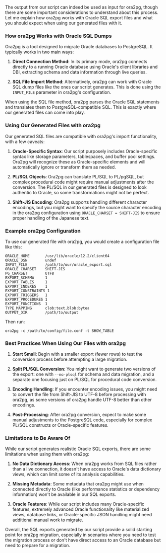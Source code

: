 The output from our script can indeed be used as input for ora2pg, though there are some important considerations to understand about this process. Let me explain how ora2pg works with Oracle SQL export files and what you should expect when using our generated files with it.

### How ora2pg Works with Oracle SQL Dumps

Ora2pg is a tool designed to migrate Oracle databases to PostgreSQL. It typically works in two main ways:

1. **Direct Connection Method**: In its primary mode, ora2pg connects directly to a running Oracle database using Oracle's client libraries and DBI, extracting schema and data information through live queries.

2. **SQL File Import Method**: Alternatively, ora2pg can work with Oracle SQL dump files like the ones our script generates. This is done using the `INPUT_FILE` parameter in ora2pg's configuration.

When using the SQL file method, ora2pg parses the Oracle SQL statements and translates them to PostgreSQL-compatible SQL. This is exactly where our generated files can come into play.

### Using Our Generated Files with ora2pg

Our generated SQL files are compatible with ora2pg's import functionality, with a few caveats:

1. **Oracle-Specific Syntax**: Our script purposely includes Oracle-specific syntax like storage parameters, tablespaces, and buffer pool settings. Ora2pg will recognize these as Oracle-specific elements and will automatically ignore or transform them as needed.

2. **PL/SQL Objects**: Ora2pg can translate PL/SQL to PL/pgSQL, but complex procedural code might require manual adjustments after the conversion. The PL/SQL in our generated files is designed to look authentic to Oracle, so some transformations might not be perfect.

3. **Shift-JIS Encoding**: Ora2pg supports handling different character encodings, but you might want to specify the source character encoding in the ora2pg configuration using `ORACLE_CHARSET = SHIFT-JIS` to ensure proper handling of the Japanese text.

### Example ora2pg Configuration

To use our generated file with ora2pg, you would create a configuration file like this:

```
ORACLE_HOME       /usr/lib/oracle/12.2/client64
ORACLE_DSN        undef
INPUT_FILE        /path/to/our/oracle_export.sql
ORACLE_CHARSET    SHIFT-JIS
PG_CHARSET        UTF8
EXPORT_SCHEMA     1
EXPORT_TABLES     1
EXPORT_INDEXES    1
EXPORT_CONSTRAINTS 1
EXPORT_TRIGGERS   1
EXPORT_PROCEDURES 1
EXPORT_FUNCTIONS  1
TYPE_MAPPING      clob:text,blob:bytea
OUTPUT_DIR        /path/to/output
```

Then run:
```
ora2pg -c /path/to/config/file.conf -t SHOW_TABLE
```

### Best Practices When Using Our Files with ora2pg

1. **Start Small**: Begin with a smaller export (fewer rows) to test the conversion process before attempting a large migration.

2. **Split PL/SQL Conversion**: You might want to generate two versions of the export: one with `--no-plsql` for schema and data migration, and a separate one focusing just on PL/SQL for procedural code conversion.

3. **Encoding Handling**: If you encounter encoding issues, you might need to convert the file from Shift-JIS to UTF-8 before processing with ora2pg, as some versions of ora2pg handle UTF-8 better than other encodings.

4. **Post-Processing**: After ora2pg conversion, expect to make some manual adjustments to the PostgreSQL code, especially for complex PL/SQL constructs or Oracle-specific features.

### Limitations to Be Aware Of

While our script generates realistic Oracle SQL exports, there are some limitations when using them with ora2pg:

1. **No Data Dictionary Access**: When ora2pg works from SQL files rather than a live connection, it doesn't have access to Oracle's data dictionary views, which can limit some of its analysis capabilities.

2. **Missing Metadata**: Some metadata that ora2pg might use when connected directly to Oracle (like performance statistics or dependency information) won't be available in our SQL exports.

3. **Oracle Features**: While our script includes many Oracle-specific features, extremely advanced Oracle functionality like materialized views, database links, or Oracle-specific JSON handling might need additional manual work to migrate.

Overall, the SQL exports generated by our script provide a solid starting point for ora2pg migration, especially in scenarios where you need to test the migration process or don't have direct access to an Oracle database but need to prepare for a migration.
